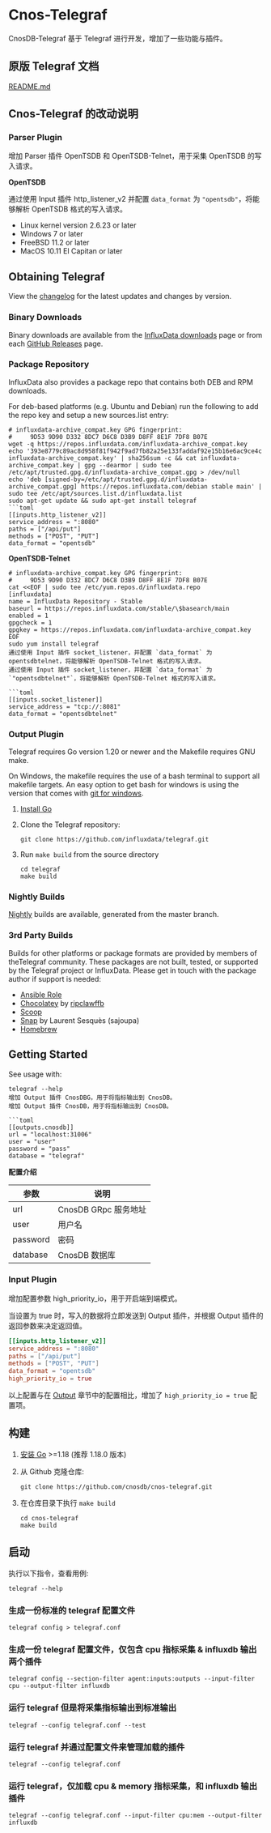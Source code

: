 # Cnos-Telegraf

CnosDB-Telegraf 基于 Telegraf 进行开发，增加了一些功能与插件。

## 原版 Telegraf 文档

[README.md](./README.telegraf.md)

## Cnos-Telegraf 的改动说明

### Parser Plugin

增加 Parser 插件 OpenTSDB 和 OpenTSDB-Telnet，用于采集 OpenTSDB 的写入请求。

**OpenTSDB**

通过使用 Input 插件 http_listener_v2 并配置 `data_format` 为 `"opentsdb"`，将能够解析 OpenTSDB 格式的写入请求。

- Linux kernel version 2.6.23 or later
- Windows 7 or later
- FreeBSD 11.2 or later
- MacOS 10.11 El Capitan or later

[minimum requirements]: https://github.com/golang/go/wiki/MinimumRequirements#minimum-requirements

## Obtaining Telegraf

View the [changelog](/CHANGELOG.md) for the latest updates and changes by version.

### Binary Downloads

Binary downloads are available from the [InfluxData downloads](https://www.influxdata.com/downloads)
page or from each [GitHub Releases](https://github.com/influxdata/telegraf/releases) page.

### Package Repository

InfluxData also provides a package repo that contains both DEB and RPM downloads.

For deb-based platforms (e.g. Ubuntu and Debian) run the following to add the
repo key and setup a new sources.list entry:

```shell
# influxdata-archive_compat.key GPG fingerprint:
#     9D53 9D90 D332 8DC7 D6C8 D3B9 D8FF 8E1F 7DF8 B07E
wget -q https://repos.influxdata.com/influxdata-archive_compat.key
echo '393e8779c89ac8d958f81f942f9ad7fb82a25e133faddaf92e15b16e6ac9ce4c influxdata-archive_compat.key' | sha256sum -c && cat influxdata-archive_compat.key | gpg --dearmor | sudo tee /etc/apt/trusted.gpg.d/influxdata-archive_compat.gpg > /dev/null
echo 'deb [signed-by=/etc/apt/trusted.gpg.d/influxdata-archive_compat.gpg] https://repos.influxdata.com/debian stable main' | sudo tee /etc/apt/sources.list.d/influxdata.list
sudo apt-get update && sudo apt-get install telegraf
```toml
[[inputs.http_listener_v2]]
service_address = ":8080"
paths = ["/api/put"]
methods = ["POST", "PUT"]
data_format = "opentsdb"
```

**OpenTSDB-Telnet**

```shell
# influxdata-archive_compat.key GPG fingerprint:
#     9D53 9D90 D332 8DC7 D6C8 D3B9 D8FF 8E1F 7DF8 B07E
cat <<EOF | sudo tee /etc/yum.repos.d/influxdata.repo
[influxdata]
name = InfluxData Repository - Stable
baseurl = https://repos.influxdata.com/stable/\$basearch/main
enabled = 1
gpgcheck = 1
gpgkey = https://repos.influxdata.com/influxdata-archive_compat.key
EOF
sudo yum install telegraf
通过使用 Input 插件 socket_listener，并配置 `data_format` 为 opentsdbtelnet，将能够解析 OpenTSDB-Telnet 格式的写入请求。
通过使用 Input 插件 socket_listener，并配置 `data_format` 为 `"opentsdbtelnet"`，将能够解析 OpenTSDB-Telnet 格式的写入请求。

```toml
[[inputs.socket_listener]]
service_address = "tcp://:8081"
data_format = "opentsdbtelnet"
```

### Output Plugin

Telegraf requires Go version 1.20 or newer and the Makefile requires GNU make.

On Windows, the makefile requires the use of a bash terminal to support all makefile targets.
An easy option to get bash for windows is using the version that comes with [git for windows](https://gitforwindows.org/).

1. [Install Go](https://golang.org/doc/install)
2. Clone the Telegraf repository:

   ```shell
   git clone https://github.com/influxdata/telegraf.git
   ```

3. Run `make build` from the source directory

   ```shell
   cd telegraf
   make build
   ```

### Nightly Builds

[Nightly](/docs/NIGHTLIES.md) builds are available, generated from the master branch.

### 3rd Party Builds

Builds for other platforms or package formats are provided by members of theTelegraf community.
These packages are not built, tested, or supported by the Telegraf project or InfluxData. Please
get in touch with the package author if support is needed:

- [Ansible Role](https://github.com/rossmcdonald/telegraf)
- [Chocolatey](https://chocolatey.org/packages/telegraf) by [ripclawffb](https://chocolatey.org/profiles/ripclawffb)
- [Scoop](https://github.com/ScoopInstaller/Main/blob/master/bucket/telegraf.json)
- [Snap](https://snapcraft.io/telegraf) by Laurent Sesquès (sajoupa)
- [Homebrew](https://formulae.brew.sh/formula/telegraf#default)

## Getting Started

See usage with:

```shell
telegraf --help
增加 Output 插件 CnosDBG，用于将指标输出到 CnosDB。
增加 Output 插件 CnosDB，用于将指标输出到 CnosDB。

```toml
[[outputs.cnosdb]]
url = "localhost:31006"
user = "user"
password = "pass"
database = "telegraf"
```

**配置介绍**

| 参数       | 说明               |
|----------|------------------|
| url      | CnosDB GRpc 服务地址 |
| user     | 用户名              |
| password | 密码               |
| database | CnosDB 数据库       |

### Input Plugin

增加配置参数 high_priority_io，用于开启端到端模式。

当设置为 true 时，写入的数据将立即发送到 Output 插件，并根据 Output 插件的返回参数来决定返回值。

```toml
[[inputs.http_listener_v2]]
service_address = ":8080"
paths = ["/api/put"]
methods = ["POST", "PUT"]
data_format = "opentsdb"
high_priority_io = true
```

以上配置与在 [Output](#output) 章节中的配置相比，增加了 `high_priority_io = true` 配置项。

## 构建

1. [安装 Go](https://golang.org/doc/install) >=1.18 (推荐 1.18.0 版本)
2. 从 Github 克隆仓库:

   ```shell
   git clone https://github.com/cnosdb/cnos-telegraf.git
   ```

3. 在仓库目录下执行 `make build`

   ```shell
   cd cnos-telegraf
   make build
   ```

## 启动

执行以下指令，查看用例:

```shell
telegraf --help
```

### 生成一份标准的 telegraf 配置文件

```shell
telegraf config > telegraf.conf
```

### 生成一份 telegraf 配置文件，仅包含 cpu 指标采集 & influxdb 输出两个插件

```shell
telegraf config --section-filter agent:inputs:outputs --input-filter cpu --output-filter influxdb
```

### 运行 telegraf 但是将采集指标输出到标准输出

```shell
telegraf --config telegraf.conf --test
```

### 运行 telegraf 并通过配置文件来管理加载的插件

```shell
telegraf --config telegraf.conf
```

### 运行 telegraf，仅加载 cpu & memory 指标采集，和 influxdb 输出插件

```shell
telegraf --config telegraf.conf --input-filter cpu:mem --output-filter influxdb
```
